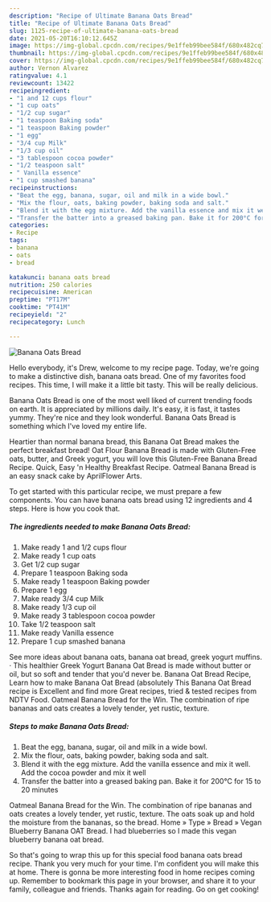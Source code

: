 ```yaml
---
description: "Recipe of Ultimate Banana Oats Bread"
title: "Recipe of Ultimate Banana Oats Bread"
slug: 1125-recipe-of-ultimate-banana-oats-bread
date: 2021-05-20T16:10:12.645Z
image: https://img-global.cpcdn.com/recipes/9e1ffeb99bee584f/680x482cq70/banana-oats-bread-recipe-main-photo.jpg
thumbnail: https://img-global.cpcdn.com/recipes/9e1ffeb99bee584f/680x482cq70/banana-oats-bread-recipe-main-photo.jpg
cover: https://img-global.cpcdn.com/recipes/9e1ffeb99bee584f/680x482cq70/banana-oats-bread-recipe-main-photo.jpg
author: Vernon Alvarez
ratingvalue: 4.1
reviewcount: 13422
recipeingredient:
- "1 and 12 cups flour"
- "1 cup oats"
- "1/2 cup sugar"
- "1 teaspoon Baking soda"
- "1 teaspoon Baking powder"
- "1 egg"
- "3/4 cup Milk"
- "1/3 cup oil"
- "3 tablespoon cocoa powder"
- "1/2 teaspoon salt"
- " Vanilla essence"
- "1 cup smashed banana"
recipeinstructions:
- "Beat the egg, banana, sugar, oil and milk in a wide bowl."
- "Mix the flour, oats, baking powder, baking soda and salt."
- "Blend it with the egg mixture. Add the vanilla essence and mix it well. Add the cocoa powder and mix it well"
- "Transfer the batter into a greased baking pan. Bake it for 200°C for 15 to 20 minutes"
categories:
- Recipe
tags:
- banana
- oats
- bread

katakunci: banana oats bread 
nutrition: 250 calories
recipecuisine: American
preptime: "PT17M"
cooktime: "PT41M"
recipeyield: "2"
recipecategory: Lunch

---
```



![Banana Oats Bread](https://img-global.cpcdn.com/recipes/9e1ffeb99bee584f/680x482cq70/banana-oats-bread-recipe-main-photo.jpg)

Hello everybody, it's Drew, welcome to my recipe page. Today, we're going to make a distinctive dish, banana oats bread. One of my favorites food recipes. This time, I will make it a little bit tasty. This will be really delicious.

Banana Oats Bread is one of the most well liked of current trending foods on earth. It is appreciated by millions daily. It's easy, it is fast, it tastes yummy. They're nice and they look wonderful. Banana Oats Bread is something which I've loved my entire life.

Heartier than normal banana bread, this Banana Oat Bread makes the perfect breakfast bread! Oat Flour Banana Bread is made with Gluten-Free oats, butter, and Greek yogurt, you will love this Gluten-Free Banana Bread Recipe. Quick, Easy &#39;n Healthy Breakfast Recipe. Oatmeal Banana Bread is an easy snack cake by AprilFlower Arts.


To get started with this particular recipe, we must prepare a few components. You can have banana oats bread using 12 ingredients and 4 steps. Here is how you cook that.

<!--inarticleads1-->

##### The ingredients needed to make Banana Oats Bread:

1. Make ready 1 and 1/2 cups flour
1. Make ready 1 cup oats
1. Get 1/2 cup sugar
1. Prepare 1 teaspoon Baking soda
1. Make ready 1 teaspoon Baking powder
1. Prepare 1 egg
1. Make ready 3/4 cup Milk
1. Make ready 1/3 cup oil
1. Make ready 3 tablespoon cocoa powder
1. Take 1/2 teaspoon salt
1. Make ready  Vanilla essence
1. Prepare 1 cup smashed banana


See more ideas about banana oats, banana oat bread, greek yogurt muffins. · This healthier Greek Yogurt Banana Oat Bread is made without butter or oil, but so soft and tender that you&#39;d never be. Banana Oat Bread Recipe, Learn how to make Banana Oat Bread (absolutely This Banana Oat Bread recipe is Excellent and find more Great recipes, tried &amp; tested recipes from NDTV Food. Oatmeal Banana Bread for the Win. The combination of ripe bananas and oats creates a lovely tender, yet rustic, texture. 

<!--inarticleads2-->

##### Steps to make Banana Oats Bread:

1. Beat the egg, banana, sugar, oil and milk in a wide bowl.
1. Mix the flour, oats, baking powder, baking soda and salt.
1. Blend it with the egg mixture. Add the vanilla essence and mix it well. Add the cocoa powder and mix it well
1. Transfer the batter into a greased baking pan. Bake it for 200°C for 15 to 20 minutes


Oatmeal Banana Bread for the Win. The combination of ripe bananas and oats creates a lovely tender, yet rustic, texture. The oats soak up and hold the moisture from the bananas, so the bread. Home » Type » Bread » Vegan Blueberry Banana OAT Bread. I had blueberries so I made this vegan blueberry banana oat bread. 

So that's going to wrap this up for this special food banana oats bread recipe. Thank you very much for your time. I'm confident you will make this at home. There is gonna be more interesting food in home recipes coming up. Remember to bookmark this page in your browser, and share it to your family, colleague and friends. Thanks again for reading. Go on get cooking!

